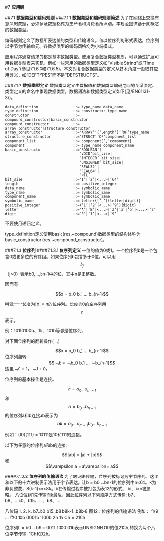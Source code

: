 #7 **应用层**

##7.1 **数据类型和编码规则**
###7.1.1 **数据类型和编码规则简述**
为了在网络上交换有意义的数据，必须保证数据格式为生产者和消费者所识别。本规范提供基于此概念的数据类型。

编码规则定义了数据所表达值的类型和传输语义。值以位序列的形式表达。位序列以字节为传输单元。各数据类型的编码风格均为小端模式。

应用程序通常请求的都是基本数据类型。使用复合数据类型机制，可以通过扩展可用数据类型表来实现。例如一些常用的数据类型定义如“Visible String”或“Time of Day”(参见7.1.6.3和7.1.6.5)。本文对复合数据类型的定义从技术角度一般取其应用含义，如“DEFTYPES”而不是“DEFSTRUCTS”。

###7.1.2 **数据类型定义**
数据类型定义由数据值和数据类型编码之间的关系决定。类型定义的命名中体现数据类型。数据语法和数据类型定义如下(见/EN61131-3/)。

    data_definition                ::= type_name data_name
    type_definition                ::= constructor type_name
    constructor                    ::= compound_constructor|basic_constructor
    compound_constructor           ::= array_constructor|structure_constructor
    array_constructor              ::=‘ARRAY’‘[‘length‘]’‘OF’type_name 
    structure_constructor          ::=‘STRUCT’‘OF’component_list
    component_list                 ::= component{‘,’component}
    component                      ::= type_name component_name
    basic_constructor              ::=‘BOOLEAN’|
                                      ‘VOID’bit_size|
                                      ‘INTEGER’ bit_size|
                                      ‘UNSIGNED’ bit_size|
                                      ‘REAL32’|
                                      ‘REAL64’|
                                      ‘NIL’
    bit_size                       ::=‘1’|‘2’|<...>|‘64’
    length                         ::= positive_integer
    data_name                      ::= symbolic_name
    type_name                      ::= symbolic_name
    component_name                 ::= symbolic_name
    symbolic_name                  ::= letter{[‘_’](letter|digit)}
    positive_integer               ::=(‘1’|‘2’|<...>|‘9’){digit}
    letter                         ::=‘A’|‘B’|<...>|‘Z’|‘a’|‘b’|<...>|‘z’
    digit                          ::=‘0’|‘1’|<...>|‘9’
 
不要使用递归定义。

type_definition定义使用basic(res.~compound)数据类型的结构体称为basic_constructor (res.~compound_constructor)。

###7.1.3 **位序列**
####7.1.3.1 **位序列定义**
一位的值为0或1。一个位序列b是一个包含0或更多位的有序组。如果位序列b包含多于0位，可以用$$b_j$$（j>0）表示b0,...,bn-1中的位，其中n是正整数。
 
因而有：

<center>$$b = b_0 b_1 ... b_{n-1}$$</center>

叫做一个长度为|b| = n的位序列。长度为0的空序列用$$\varepsilon$$表示。

例：10110100b、1b、101b等都是位序列。

对下面位序列的翻转操作(﹁)

<center>$$b = b_0 b_1 ... b_{n-1}$$</center>
位序列翻转
<center>$$﹁b = ﹁b_0 b_1 ... ﹁b_{n-1}$$</center>
这里﹁0 = 1，﹁1 = 0。

位序列的基本操作是连接。

$$a = a_0 ... a_{m-1}$$和$$b = b_0 ... b_{n-1}$$的位序列a和b连接ab表示为
$$ab = a_0 ... a_{m-1} b_0 ... b_{n-1}$$

例如：(10)(111) = 10111是10和111的连接。

以下为任意的位序列a和b的连接:

<center>$$|ab| = |a| + |b|$$</center>
和
<center>$$\varepsilon a = a\varepsilon= a$$</center>

####7.1.3.2 **位序列的传输语法**
为了跨网络传输，位序列被标记为字节序列。这里和以下的十六进制表示法用于字节表达。让b = b0 ...bn-1的位序列中n<64。k为非负整数，8(k-1)<n<8k。b在传输过程中被打包为表12的形式。 bi、i>n被忽略。
八位位组1先传输而k最后。因此位序列以下列顺序方式传输:
b7、b6、...b0、b15、...、b8、...
 


八位码	1.	2.	k.
	b7..b0	b15..b8	b8k-1..b8k-8
图12：位序列的传输语法
例如：
位9	...	位0
10b	0001b	1100b
2h	1h	Ch
		= 21Ch

位序列b = b0 .. b9 = 0011 1000 01b表示UNSIGNED10的值21Ch,转换为两个八位字节传输:
1Ch和02h。

